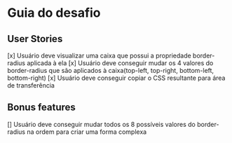 # Guia do desafio

## User Stories

[x] Usuário deve visualizar uma caixa que possui a propriedade border-radius aplicada à ela
[x] Usuário deve conseguir mudar os 4 valores do border-radius que são aplicados à caixa(top-left, top-right, bottom-left, bottom-right)
[x] Usuário deve conseguir copiar o CSS resultante para área de transferência

## Bonus features

[] Usuário deve conseguir mudar todos os 8 possíveis valores do border-radius na ordem para criar uma forma complexa